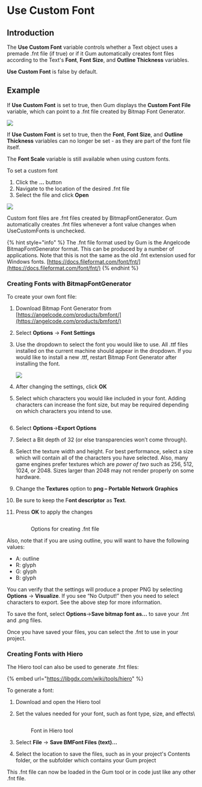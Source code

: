 # Use Custom Font

## Introduction

The **Use Custom Font** variable controls whether a Text object uses a premade .fnt file (if true) or if it Gum automatically creates font files according to the Text's **Font**, **Font Size**, and **Outline Thickness** variables.

**Use Custom Font** is false by default.

## Example

If **Use Custom Font** is set to true, then Gum displays the **Custom Font File** variable, which can point to a .fnt file created by Bitmap Font Generator.

![](../../.gitbook/assets/UseCustomFontGum.png)

If **Use Custom Font** is set to true, then the **Font**, **Font Size**, and **Outline Thickness** variables can no longer be set - as they are part of the font file itself.

The **Font Scale** variable is still available when using custom fonts.

To set a custom font

1. Click the **...** button
2. Navigate to the location of the desired .fnt file
3. Select the file and click **Open**

![](<../../.gitbook/assets/CustomFontInGum (1).png>)

Custom font files are .fnt files created by BitmapFontGenerator. Gum automatically creates .fnt files whenever a font value changes when UseCustomFonts is unchecked.&#x20;

{% hint style="info" %}
The .fnt file format used by Gum is the Angelcode BitmapFontGenerator format. This can be produced by a number of applications. Note that this is not the same as the old .fnt extension used for Windows fonts. [https://docs.fileformat.com/font/fnt/](https://docs.fileformat.com/font/fnt/)
{% endhint %}

### Creating Fonts with BitmapFontGenerator

To create your own font file:

1. Download Bitmap Font Generator from [https://angelcode.com/products/bmfont/](https://angelcode.com/products/bmfont/)
2. Select **Options** -> **Font Settings**
3.  Use the dropdown to select the font you would like to use. All .ttf files installed on the current machine should appear in the dropdown. If you would like to install a new .ttf, restart Bitmap Font Generator after installing the font.

    ![](<../../.gitbook/assets/image (7) (1) (1) (1) (1) (1).png>)
4. After changing the settings, click **OK**
5.  Select which characters you would like included in your font. Adding characters can increase the font size, but may be required depending on which characters you intend to use.

    <img src="../../.gitbook/assets/image (12) (1) (1).png" alt="" data-size="original">
6. Select **Options**->**Export Options**
7. Select a Bit depth of 32 (or else transparencies won’t come through).
8. Select the texture width and height. For best performance, select a size which will contain all of the characters you have selected. Also, many game engines prefer textures which are _power of two_ such as 256, 512, 1024, or 2048. Sizes larger than 2048 may not render properly on some hardware.
9. Change the **Textures** option to **png – Portable Network Graphics**
10. Be sure to keep the F**ont descriptor** as **Text**.
11. Press **OK** to apply the changes



    <figure><img src="../../.gitbook/assets/25_19 42 34.png" alt=""><figcaption><p>Options for creating .fnt file</p></figcaption></figure>

Also, note that if you are using outline, you will want to have the following values:

* A: outline
* R: glyph
* G: glyph
* B: glyph

You can verify that the settings will produce a proper PNG by selecting **Options** -> **Visualize**. If you see “No Output!” then you need to select characters to export. See the above step for more information.

To save the font, select **Options**->**Save bitmap font as…** to save your .fnt and .png files.

Once you have saved your files, you can select the .fnt to use in your project.

### Creating Fonts with Hiero

The Hiero tool can also be used to generate .fnt files:

{% embed url="https://libgdx.com/wiki/tools/hiero" %}

To generate a font:

1. Download and open the Hiero tool
2.  Set the values needed for your font, such as font type, size, and effects\


    <figure><img src="../../.gitbook/assets/image (79).png" alt=""><figcaption><p>Font in Hiero tool</p></figcaption></figure>
3. Select **File** -> **Save BMFont Files (text)...**
4. Select the location to save the files, such as in your project's Contents folder, or the subfolder which contains your Gum project

This .fnt file can now be loaded in the Gum tool or in code just like any other .fnt file.
